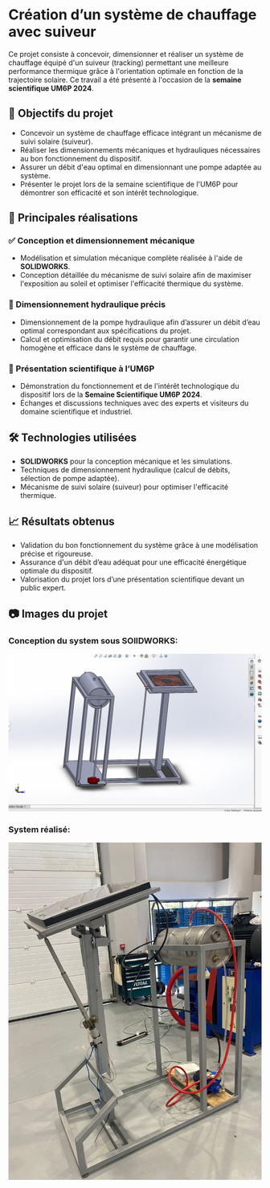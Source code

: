 # Création d’un système de chauffage avec suiveur

Ce projet consiste à concevoir, dimensionner et réaliser un système de chauffage équipé d'un suiveur (tracking) permettant une meilleure performance thermique grâce à l'orientation optimale en fonction de la trajectoire solaire. Ce travail a été présenté à l'occasion de la **semaine scientifique UM6P 2024**.

## 📌 Objectifs du projet

- Concevoir un système de chauffage efficace intégrant un mécanisme de suivi solaire (suiveur).
- Réaliser les dimensionnements mécaniques et hydrauliques nécessaires au bon fonctionnement du dispositif.
- Assurer un débit d'eau optimal en dimensionnant une pompe adaptée au système.
- Présenter le projet lors de la semaine scientifique de l'UM6P pour démontrer son efficacité et son intérêt technologique.

## 🚀 Principales réalisations

### ✅ Conception et dimensionnement mécanique
- Modélisation et simulation mécanique complète réalisée à l'aide de **SOLIDWORKS**.
- Conception détaillée du mécanisme de suivi solaire afin de maximiser l'exposition au soleil et optimiser l'efficacité thermique du système.

### 🔧 Dimensionnement hydraulique précis
- Dimensionnement de la pompe hydraulique afin d’assurer un débit d’eau optimal correspondant aux spécifications du projet.
- Calcul et optimisation du débit requis pour garantir une circulation homogène et efficace dans le système de chauffage.

### 📢 Présentation scientifique à l’UM6P
- Démonstration du fonctionnement et de l'intérêt technologique du dispositif lors de la **Semaine Scientifique UM6P 2024**.
- Échanges et discussions techniques avec des experts et visiteurs du domaine scientifique et industriel.

## 🛠 Technologies utilisées

- **SOLIDWORKS** pour la conception mécanique et les simulations.
- Techniques de dimensionnement hydraulique (calcul de débits, sélection de pompe adaptée).
- Mécanisme de suivi solaire (suiveur) pour optimiser l'efficacité thermique.

## 📈 Résultats obtenus

- Validation du bon fonctionnement du système grâce à une modélisation précise et rigoureuse.
- Assurance d'un débit d’eau adéquat pour une efficacité énergétique optimale du dispositif.
- Valorisation du projet lors d’une présentation scientifique devant un public expert.

## 📷 Images du projet
### Conception du system sous SOlIDWORKS:
![Simulation SOLIDWORKS du suiveur](https://github.com/KenzaZiad/chauffage_suiveur/blob/main/Conception_suiveur_solid.jpeg)
### System réalisé:
![Système final](https://github.com/KenzaZiad/chauffage_suiveur/blob/main/realisation.jpeg)

